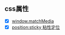 ## css属性
* [x] [window.matchMedia](https://dev.to/maroun_baydoun/using-media-queries-with-javascript-4aeo)
* [x] [position:sticky 粘性定位](https://zhuanlan.zhihu.com/p/262530741)